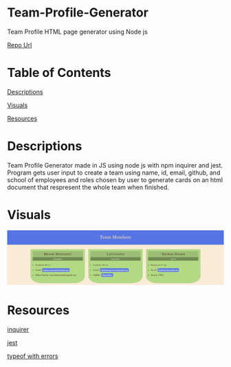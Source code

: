 # Team-Profile-Generator
Team Profile HTML page generator using Node js

[Repo Url](https://github.com/MasonMarc/Team-Profile-Generator)

# Table of Contents

[Descriptions](#descriptions)

[Visuals](#visuals)

[Resources](#resources)

# Descriptions

Team Profile Generator made in JS using node js with npm inquirer and jest. Program gets user input to create a team using name, id, email, github, and school of employees and roles chosen by user to generate cards on an html document that respresent the whole team when finished. 

# Visuals

![website image](./assets/Teamsh.png)

# Resources

[inquirer](https://www.npmjs.com/package/inquirer)

[jest](https://jestjs.io/docs/getting-started)

[typeof with errors](https://developer.mozilla.org/en-US/docs/Web/JavaScript/Reference/Operators/typeof)